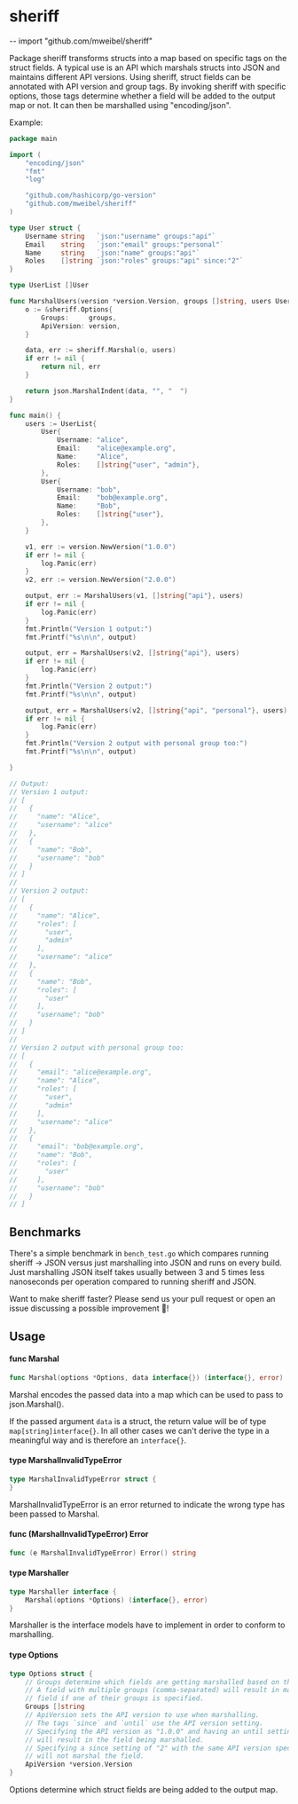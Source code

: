 # sheriff
--
    import "github.com/mweibel/sheriff"

Package sheriff transforms structs into a map based on specific tags on the
struct fields. A typical use is an API which marshals structs into JSON and
maintains different API versions. Using sheriff, struct fields can be annotated
with API version and group tags. By invoking sheriff with specific options,
those tags determine whether a field will be added to the output map or not. It
can then be marshalled using "encoding/json".

Example:
```go
package main

import (
	"encoding/json"
	"fmt"
	"log"

	"github.com/hashicorp/go-version"
	"github.com/mweibel/sheriff"
)

type User struct {
	Username string   `json:"username" groups:"api"`
	Email    string   `json:"email" groups:"personal"`
	Name     string   `json:"name" groups:"api"`
	Roles    []string `json:"roles" groups:"api" since:"2"`
}

type UserList []User

func MarshalUsers(version *version.Version, groups []string, users UserList) ([]byte, error) {
	o := &sheriff.Options{
		Groups:     groups,
		ApiVersion: version,
	}

	data, err := sheriff.Marshal(o, users)
	if err != nil {
		return nil, err
	}

	return json.MarshalIndent(data, "", "  ")
}

func main() {
	users := UserList{
		User{
			Username: "alice",
			Email:    "alice@example.org",
			Name:     "Alice",
			Roles:    []string{"user", "admin"},
		},
		User{
			Username: "bob",
			Email:    "bob@example.org",
			Name:     "Bob",
			Roles:    []string{"user"},
		},
	}

	v1, err := version.NewVersion("1.0.0")
	if err != nil {
		log.Panic(err)
	}
	v2, err := version.NewVersion("2.0.0")

	output, err := MarshalUsers(v1, []string{"api"}, users)
	if err != nil {
		log.Panic(err)
	}
	fmt.Println("Version 1 output:")
	fmt.Printf("%s\n\n", output)

	output, err = MarshalUsers(v2, []string{"api"}, users)
	if err != nil {
		log.Panic(err)
	}
	fmt.Println("Version 2 output:")
	fmt.Printf("%s\n\n", output)

	output, err = MarshalUsers(v2, []string{"api", "personal"}, users)
	if err != nil {
		log.Panic(err)
	}
	fmt.Println("Version 2 output with personal group too:")
	fmt.Printf("%s\n\n", output)

}

// Output:
// Version 1 output:
// [
//   {
//     "name": "Alice",
//     "username": "alice"
//   },
//   {
//     "name": "Bob",
//     "username": "bob"
//   }
// ]
//
// Version 2 output:
// [
//   {
//     "name": "Alice",
//     "roles": [
//       "user",
//       "admin"
//     ],
//     "username": "alice"
//   },
//   {
//     "name": "Bob",
//     "roles": [
//       "user"
//     ],
//     "username": "bob"
//   }
// ]
//
// Version 2 output with personal group too:
// [
//   {
//     "email": "alice@example.org",
//     "name": "Alice",
//     "roles": [
//       "user",
//       "admin"
//     ],
//     "username": "alice"
//   },
//   {
//     "email": "bob@example.org",
//     "name": "Bob",
//     "roles": [
//       "user"
//     ],
//     "username": "bob"
//   }
// ]
```

## Benchmarks

There's a simple benchmark in `bench_test.go` which compares running sheriff -> JSON versus just marshalling into JSON 
and runs on every build. Just marshalling JSON itself takes usually between 3 and 5 times less nanoseconds per operation
compared to running sheriff and JSON.

Want to make sheriff faster? Please send us your pull request or open an issue discussing a possible improvement 🚀!

## Usage

#### func  Marshal

```go
func Marshal(options *Options, data interface{}) (interface{}, error)
```
Marshal encodes the passed data into a map which can be used to pass to
json.Marshal().

If the passed argument `data` is a struct, the return value will be of type
`map[string]interface{}`. In all other cases we can't derive the type in a
meaningful way and is therefore an `interface{}`.

#### type MarshalInvalidTypeError

```go
type MarshalInvalidTypeError struct {
}
```

MarshalInvalidTypeError is an error returned to indicate the wrong type has been
passed to Marshal.

#### func (MarshalInvalidTypeError) Error

```go
func (e MarshalInvalidTypeError) Error() string
```

#### type Marshaller

```go
type Marshaller interface {
	Marshal(options *Options) (interface{}, error)
}
```

Marshaller is the interface models have to implement in order to conform to
marshalling.

#### type Options

```go
type Options struct {
	// Groups determine which fields are getting marshalled based on the groups tag.
	// A field with multiple groups (comma-separated) will result in marshalling of that
	// field if one of their groups is specified.
	Groups []string
	// ApiVersion sets the API version to use when marshalling.
	// The tags `since` and `until` use the API version setting.
	// Specifying the API version as "1.0.0" and having an until setting of "2"
	// will result in the field being marshalled.
	// Specifying a since setting of "2" with the same API version specified,
	// will not marshal the field.
	ApiVersion *version.Version
}
```

Options determine which struct fields are being added to the output map.

